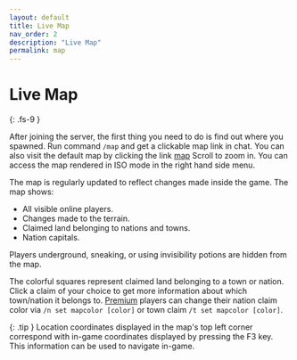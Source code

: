 ```yaml
---
layout: default
title: Live Map
nav_order: 2
description: "Live Map"
permalink: map
---
```


# Live Map
{: .fs-9 }

After joining the server, the first thing you need to do is find out where you spawned. Run command `/map` and get a clickable map link in chat. You can also visit the default map by clicking the link <a TARGET="_BLANK" href="https://discord.gg/H9VNKH9tJC">map</a> Scroll to zoom in. You can access the map rendered in ISO mode in the right hand side menu.

The map is regularly updated to reflect changes made inside the game. The map shows:

- All visible online players.
- Changes made to the terrain.
- Claimed land belonging to nations and towns.
- Nation capitals.

Players underground, sneaking, or using invisibility potions are hidden from the map.

The colorful squares represent claimed land belonging to a town or nation. Click a claim of your choice to get more information about which town/nation it belongs to. [Premium] players can change their nation claim color via `/n set mapcolor [color]` or town claim `/t set mapcolor [color]`.

{: .tip }
Location coordinates displayed in the map's top left corner correspond with in-game coordinates displayed by pressing the F3 key. This information can be used to navigate in-game.

[Premium]: /premium